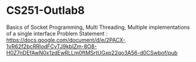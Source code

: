 # CS251-Outlab8
Basics of Socket Programming, Multi Threading, Multiple implementations of a single interface
Problem Statement : https://docs.google.com/document/d/e/2PACX-1vR62f2bcRRlodFCvTJ9kbIZm-8O8-H0Z7nDEfAwN0x1zdEwRLLm0ftMSrtUGxp22qo3A56-d0CSwbof/pub
